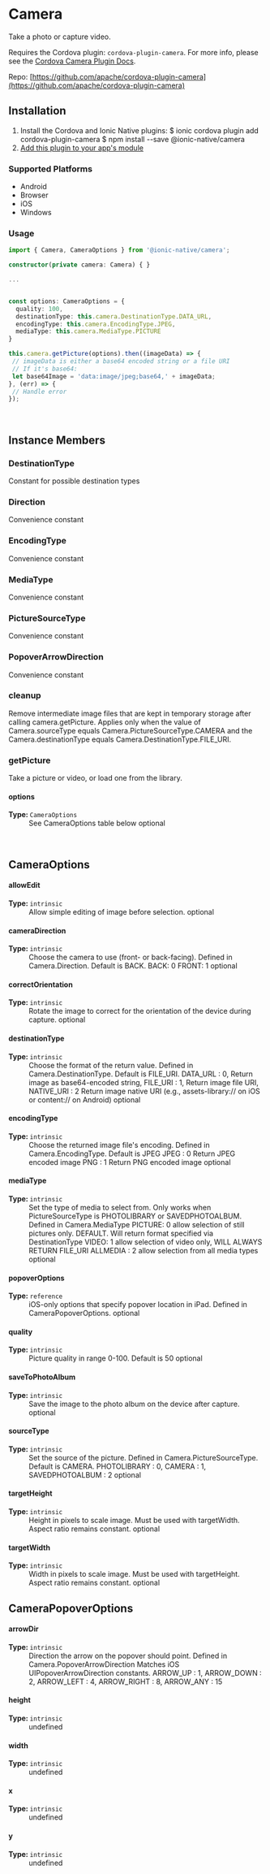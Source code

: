 # Camera 


Take a photo or capture video.

Requires the Cordova plugin: `cordova-plugin-camera`. For more info, please see the [Cordova Camera Plugin Docs](https://github.com/apache/cordova-plugin-camera).


Repo: [https://github.com/apache/cordova-plugin-camera](https://github.com/apache/cordova-plugin-camera)



## Installation 

<ol>
<li>Install the Cordova and Ionic Native plugins:
<code-block language="shell">$ ionic cordova plugin add cordova-plugin-camera
$ npm install --save @ionic-native/camera
</code-block>
</li>
<li><a href="/docs/native/#Add_Plugins_to_Your_App_Module">Add this plugin to your app's module</a></li>
</ol>



### Supported Platforms

* Android
* Browser
* iOS
* Windows




### Usage


```typescript
import { Camera, CameraOptions } from '@ionic-native/camera';

constructor(private camera: Camera) { }

...


const options: CameraOptions = {
  quality: 100,
  destinationType: this.camera.DestinationType.DATA_URL,
  encodingType: this.camera.EncodingType.JPEG,
  mediaType: this.camera.MediaType.PICTURE
}

this.camera.getPicture(options).then((imageData) => {
 // imageData is either a base64 encoded string or a file URI
 // If it's base64:
 let base64Image = 'data:image/jpeg;base64,' + imageData;
}, (err) => {
 // Handle error
});
```



<p><br></p>

## Instance Members

### DestinationType

Constant for possible destination types

### Direction

Convenience constant

### EncodingType

Convenience constant

### MediaType

Convenience constant

### PictureSourceType

Convenience constant

### PopoverArrowDirection

Convenience constant

### cleanup

Remove intermediate image files that are kept in temporary storage after calling camera.getPicture.
Applies only when the value of Camera.sourceType equals Camera.PictureSourceType.CAMERA and the Camera.destinationType equals Camera.DestinationType.FILE_URI.

### getPicture

Take a picture or video, or load one from the library.

<dl>
<dt><h4>options</h4><strong>Type: </strong><code>CameraOptions</code></dt>
<dd>See CameraOptions table below <span class="tag">optional</span></dd>
</dl>

<p><br></p>

## CameraOptions

<dl>
<dt><h4>allowEdit</h4><strong>Type: </strong><code>intrinsic</code></dt>
<dd>Allow simple editing of image before selection. <span class="tag">optional</span></dd><dt><h4>cameraDirection</h4><strong>Type: </strong><code>intrinsic</code></dt>
<dd>Choose the camera to use (front- or back-facing).
Defined in Camera.Direction. Default is BACK.
     BACK: 0
     FRONT: 1 <span class="tag">optional</span></dd><dt><h4>correctOrientation</h4><strong>Type: </strong><code>intrinsic</code></dt>
<dd>Rotate the image to correct for the orientation of the device during capture. <span class="tag">optional</span></dd><dt><h4>destinationType</h4><strong>Type: </strong><code>intrinsic</code></dt>
<dd>Choose the format of the return value.
Defined in Camera.DestinationType. Default is FILE_URI.
     DATA_URL : 0,   Return image as base64-encoded string,
     FILE_URI : 1,   Return image file URI,
     NATIVE_URI : 2  Return image native URI
         (e.g., assets-library:// on iOS or content:// on Android) <span class="tag">optional</span></dd><dt><h4>encodingType</h4><strong>Type: </strong><code>intrinsic</code></dt>
<dd>Choose the returned image file's encoding.
Defined in Camera.EncodingType. Default is JPEG
     JPEG : 0    Return JPEG encoded image
     PNG : 1     Return PNG encoded image <span class="tag">optional</span></dd><dt><h4>mediaType</h4><strong>Type: </strong><code>intrinsic</code></dt>
<dd>Set the type of media to select from. Only works when PictureSourceType
is PHOTOLIBRARY or SAVEDPHOTOALBUM. Defined in Camera.MediaType
     PICTURE: 0      allow selection of still pictures only. DEFAULT.
         Will return format specified via DestinationType
     VIDEO: 1        allow selection of video only, WILL ALWAYS RETURN FILE_URI
     ALLMEDIA : 2    allow selection from all media types <span class="tag">optional</span></dd><dt><h4>popoverOptions</h4><strong>Type: </strong><code>reference</code></dt>
<dd>iOS-only options that specify popover location in iPad. Defined in CameraPopoverOptions. <span class="tag">optional</span></dd><dt><h4>quality</h4><strong>Type: </strong><code>intrinsic</code></dt>
<dd>Picture quality in range 0-100. Default is 50 <span class="tag">optional</span></dd><dt><h4>saveToPhotoAlbum</h4><strong>Type: </strong><code>intrinsic</code></dt>
<dd>Save the image to the photo album on the device after capture. <span class="tag">optional</span></dd><dt><h4>sourceType</h4><strong>Type: </strong><code>intrinsic</code></dt>
<dd>Set the source of the picture.
Defined in Camera.PictureSourceType. Default is CAMERA.
     PHOTOLIBRARY : 0,
     CAMERA : 1,
     SAVEDPHOTOALBUM : 2 <span class="tag">optional</span></dd><dt><h4>targetHeight</h4><strong>Type: </strong><code>intrinsic</code></dt>
<dd>Height in pixels to scale image. Must be used with targetWidth.
Aspect ratio remains constant. <span class="tag">optional</span></dd><dt><h4>targetWidth</h4><strong>Type: </strong><code>intrinsic</code></dt>
<dd>Width in pixels to scale image. Must be used with targetHeight.
Aspect ratio remains constant. <span class="tag">optional</span></dd>
</dl>

## CameraPopoverOptions

<dl>
<dt><h4>arrowDir</h4><strong>Type: </strong><code>intrinsic</code></dt>
<dd>Direction the arrow on the popover should point. Defined in Camera.PopoverArrowDirection
Matches iOS UIPopoverArrowDirection constants.
     ARROW_UP : 1,
     ARROW_DOWN : 2,
     ARROW_LEFT : 4,
     ARROW_RIGHT : 8,
     ARROW_ANY : 15</dd><dt><h4>height</h4><strong>Type: </strong><code>intrinsic</code></dt>
<dd>undefined</dd><dt><h4>width</h4><strong>Type: </strong><code>intrinsic</code></dt>
<dd>undefined</dd><dt><h4>x</h4><strong>Type: </strong><code>intrinsic</code></dt>
<dd>undefined</dd><dt><h4>y</h4><strong>Type: </strong><code>intrinsic</code></dt>
<dd>undefined</dd>
</dl>

